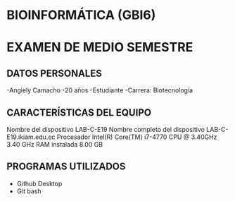 # BIOINFORMÁTICA (GBI6)

# EXAMEN DE MEDIO SEMESTRE
## DATOS PERSONALES
-Angiely Camacho
-20 años
-Estudiante
-Carrera: Biotecnología
## CARACTERÍSTICAS DEL EQUIPO
Nombre del dispositivo	LAB-C-E19
Nombre completo del dispositivo	LAB-C-E19.ikiam.edu.ec
Procesador	Intel(R) Core(TM) i7-4770 CPU @ 3.40GHz   3.40 GHz
RAM instalada	8.00 GB


## PROGRAMAS UTILIZADOS 
- Github Desktop
- Git bash

